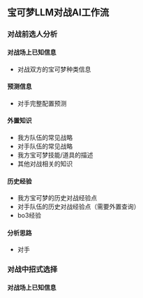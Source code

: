 ## 宝可梦LLM对战AI工作流

### 对战前选人分析
#### 对战场上已知信息
- 对战双方的宝可梦种类信息

#### 预测信息
- 对手完整配置预测


#### 外置知识
- 我方队伍的常见战略
- 对手队伍的常见战略
- 我方宝可梦技能/道具的描述
- 其他对战相关的知识

#### 历史经验
- 我方宝可梦的历史对战经验点
- 对手队伍的历史对战经验点（需要外置查询）
- bo3经验

#### 分析思路
- 对手


### 对战中招式选择

#### 对战场上已知信息
